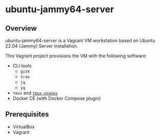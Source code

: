 # ubuntu-jammy64-server

## Overview

ubuntu-jammy64-server is a Vagrant VM workstation based on Ubuntu 22.04 (Jammy) Server installation.

This Vagrant project provisions the VM with the following software:

- CLI tools
  - `gitk`
  - `tree`
  - `jq`
  - `yq`
- `tmux` and [`tmux-xpanes`](https://github.com/greymd/tmux-xpanes)
- Docker CE (with Docker Compose plugin)

## Prerequisites
- VirtualBox
- Vagrant
